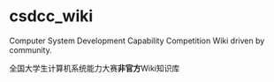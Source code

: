 # csdcc_wiki

Computer System Development Capability Competition Wiki driven by community.

全国大学生计算机系统能力大赛**非官方**Wiki知识库
